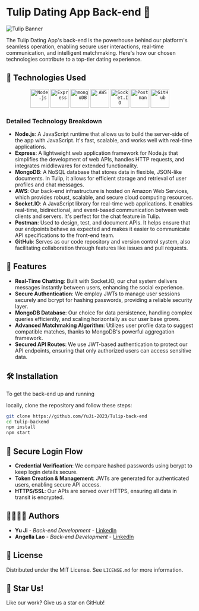 # Tulip Dating App Back-end 🌷
![Tulip Banner](https://i.ibb.co/wsG3DzQ/Screenshot-2023-11-14-at-6-23-52-pm.png)

The Tulip Dating App's back-end is the powerhouse behind our platform's seamless operation, enabling secure user interactions, real-time communication, and intelligent matchmaking. Here's how our chosen technologies contribute to a top-tier dating experience.

## 🧰 Technologies Used

<div align="center">
  <!-- Node.js -->
  <code><img width="50" src="https://user-images.githubusercontent.com/25181517/183568594-85e280a7-0d7e-4d1a-9028-c8c2209e073c.png" alt="Node.js" title="Node.js"/></code>
  <!-- Express -->
  <code><img width="50" src="https://user-images.githubusercontent.com/25181517/183859966-a3462d8d-1bc7-4880-b353-e2cbed900ed6.png" alt="Express" title="Express"/></code>
  <!-- MongoDB -->
  <code><img width="50" src="https://user-images.githubusercontent.com/25181517/182884177-d48a8579-2cd0-447a-b9a6-ffc7cb02560e.png" alt="mongoDB" title="mongoDB"/></code>
  <!-- AWS -->
  <code><img width="50" src="https://user-images.githubusercontent.com/25181517/183896132-54262f2e-6d98-41e3-8888-e40ab5a17326.png" alt="AWS" title="AWS"/></code>
  <!-- Socket.IO -->
  <code><img width="50" src="https://user-images.githubusercontent.com/25181517/187070862-03888f18-2e63-4332-95fb-3ba4f2708e59.png" alt="Socket.IO" title="Socket.IO"/></code>
  <!-- Postman -->
  <code><img width="50" src="https://user-images.githubusercontent.com/25181517/192109061-e138ca71-337c-4019-8d42-4792fdaa7128.png" alt="Postman" title="Postman"/></code>
  <!-- GitHub -->
  <code><img width="50" src="https://user-images.githubusercontent.com/25181517/192108374-8da61ba1-99ec-41d7-80b8-fb2f7c0a4948.png" alt="GitHub" title="GitHub"/></code>
</div>

### Detailed Technology Breakdown

- **Node.js**: A JavaScript runtime that allows us to build the server-side of the app with JavaScript. It's fast, scalable, and works well with real-time applications.
- **Express**: A lightweight web application framework for Node.js that simplifies the development of web APIs, handles HTTP requests, and integrates middlewares for extended functionality.
- **MongoDB**: A NoSQL database that stores data in flexible, JSON-like documents. In Tulip, it allows for efficient storage and retrieval of user profiles and chat messages.
- **AWS**: Our back-end infrastructure is hosted on Amazon Web Services, which provides robust, scalable, and secure cloud computing resources.
- **Socket.IO**: A JavaScript library for real-time web applications. It enables real-time, bidirectional, and event-based communication between web clients and servers. It's perfect for the chat feature in Tulip.
- **Postman**: Used to design, test, and document APIs. It helps ensure that our endpoints behave as expected and makes it easier to communicate API specifications to the front-end team.
- **GitHub**: Serves as our code repository and version control system, also facilitating collaboration through features like issues and pull requests.

## 🚀 Features

- **Real-Time Chatting**: Built with Socket.IO, our chat system delivers messages instantly between users, enhancing the social experience.
- **Secure Authentication**: We employ JWTs to manage user sessions securely and bcrypt for hashing passwords, providing a reliable security layer.
- **MongoDB Database**: Our choice for data persistence, handling complex queries efficiently, and scaling horizontally as our user base grows.
- **Advanced Matchmaking Algorithm**: Utilizes user profile data to suggest compatible matches, thanks to MongoDB's powerful aggregation framework.
- **Secured API Routes**: We use JWT-based authentication to protect our API endpoints, ensuring that only authorized users can access sensitive data.

## 🛠 Installation

To get the back-end up and running

 locally, clone the repository and follow these steps:

```bash
git clone https://github.com/YuJi-2023/Tulip-back-end
cd tulip-backend
npm install
npm start
```

## 🔐 Secure Login Flow

- **Credential Verification**: We compare hashed passwords using bcrypt to keep login details secure.
- **Token Creation & Management**: JWTs are generated for authenticated users, enabling secure API access.
- **HTTPS/SSL**: Our APIs are served over HTTPS, ensuring all data in transit is encrypted.

## 👨‍💻👩‍💻 Authors

- **Yu Ji** - _Back-end Development_ - [LinkedIn](https://www.linkedin.com/in/yu-ji-785718113/)
- **Angella Lao** - _Back-end Development_ - [LinkedIn](https://www.linkedin.com/in/angella-lao/)

## 📝 License

Distributed under the MIT License. See `LICENSE.md` for more information.

## 🌟 Star Us!

Like our work? Give us a star on GitHub!